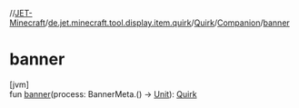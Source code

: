 //[JET-Minecraft](../../../../index.md)/[de.jet.minecraft.tool.display.item.quirk](../../index.md)/[Quirk](../index.md)/[Companion](index.md)/[banner](banner.md)

# banner

[jvm]\
fun [banner](banner.md)(process: BannerMeta.() -&gt; [Unit](https://kotlinlang.org/api/latest/jvm/stdlib/kotlin/-unit/index.html)): [Quirk](../index.md)
